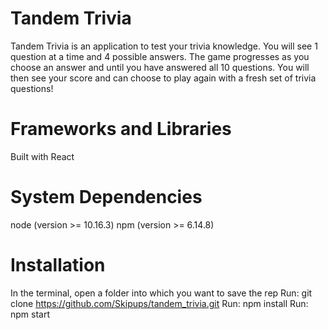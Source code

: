 
# Tandem Trivia

Tandem Trivia is an application to test your trivia knowledge. You will see 1 question at a time and 4 possible answers. The game progresses as you choose an answer and until you have  answered all 10 questions. You will then see your score and can choose to play again with a fresh set of trivia questions!

# Frameworks and Libraries

Built with React

# System Dependencies

node (version >= 10.16.3)
npm (version >= 6.14.8)

# Installation

In the terminal, open a folder into which you want to save the rep
Run: git clone https://github.com/Skipups/tandem_trivia.git
Run: npm install
Run: npm start
